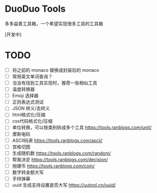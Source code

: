 # DuoDuo Tools

多多益善工具箱，一个希望实现很多工具的工具箱

[开发中]

# TODO

- [ ] 将之前的 monaco 替换成封装后的 monaco
- [ ] 常用英文单词查询？
- [ ] 当没有找到工具实现时，推荐一些相似工具
- [ ] 温度转换器
- [ ] Emoji 选择器
- [ ] 正则表达式测试
- [ ] JSON 转义/去转义
- [ ] html格式化/压缩
- [ ] css代码格式化/压缩
- [ ] 单位转换，可以按类别拆成多个工具   https://tools.ranblogs.com/unit/
- [ ] 摩斯电码
- [ ] ASCII码表 https://tools.ranblogs.com/ascii/
- [ ] 宫格切图
- [ ] 生成随机数 https://tools.ranblogs.com/random/
- [ ] 帮我决定 https://tools.ranblogs.com/decision/
- [ ] 抛硬币 https://tools.ranblogs.com/coin/
- [ ] 数字转金额大写 
- [ ] 手持弹幕
- [ ] uuid 生成支持设置是否大写 https://uutool.cn/uuid/